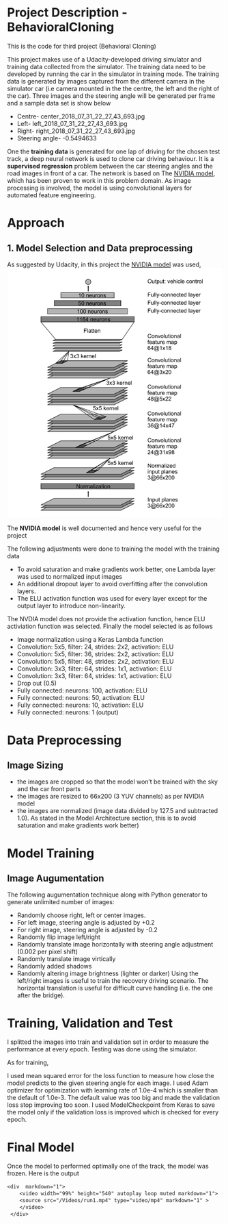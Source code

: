 # Project Description - BehavioralCloning
This is the code for third project (Behavioral Cloning)

This project makes use of a Udacity-developed driving simulator and training data collected from the simulator. The training data need to be developed by running the car in the simulator in training mode. The training data is generated by  images captured from the different camera  in the simulator car (i.e camera mounted in the the centre, the left and the right of the car).
Three images and the steering angle will be generated per frame and a sample data set is show below

- Centre- center_2018_07_31_22_27_43_693.jpg
- Left- left_2018_07_31_22_27_43_693.jpg
- Right- right_2018_07_31_22_27_43_693.jpg
- Steering angle- -0.5494633

One the **training data** is generated for one lap of driving for the chosen test track, a deep neural network is used to clone car driving behaviour. It is a **supervised regression** problem between the car steering angles and the road images in front of a car.
The network is based on The [NVIDIA model](https://devblogs.nvidia.com/deep-learning-self-driving-cars/), which has been proven to work in this problem domain.
As image processing is involved, the model is using convolutional layers for automated feature engineering.

# Approach
## 1. Model Selection and Data preprocessing

As suggested by Udacity, in this project the [NVIDIA model](https://devblogs.nvidia.com/deep-learning-self-driving-cars/) was used,  
![NVidia model](/images/nVidia_model.png)

The **NVIDIA model** is well documented and hence very useful for the project

The following adjustments were done to training the model with the training data
- To avoid saturation and make gradients work better, one Lambda layer was used to normalized input images 
- An additional dropout layer to avoid overfitting after the convolution layers.
- The ELU activation function was used for every layer except for the output layer to introduce non-linearity.

The NVDIA model does not provide the activation function, hence ELU activiation function was selected. Finally the model selected is as follows
- Image normalization using a Keras Lambda function
- Convolution: 5x5, filter: 24, strides: 2x2, activation: ELU
- Convolution: 5x5, filter: 36, strides: 2x2, activation: ELU
- Convolution: 5x5, filter: 48, strides: 2x2, activation: ELU
- Convolution: 3x3, filter: 64, strides: 1x1, activation: ELU
- Convolution: 3x3, filter: 64, strides: 1x1, activation: ELU
- Drop out (0.5)
- Fully connected: neurons: 100, activation: ELU
- Fully connected: neurons: 50, activation: ELU
- Fully connected: neurons: 10, activation: ELU
- Fully connected: neurons: 1 (output)

# Data Preprocessing
## Image Sizing

* the images are cropped so that the model won’t be trained with the sky and the car front parts
* the images are resized to 66x200 (3 YUV channels) as per NVIDIA model
* the images are normalized (image data divided by 127.5 and subtracted 1.0). As stated in the Model Architecture section, this is to avoid saturation and make gradients work better)

# Model Training
## Image Augumentation
The following augumentation technique along with Python generator to generate unlimited number of images:

- Randomly choose right, left or center images.
- For left image, steering angle is adjusted by +0.2
- For right image, steering angle is adjusted by -0.2
- Randomly flip image left/right
- Randomly translate image horizontally with steering angle adjustment (0.002 per pixel shift)
- Randomly translate image virtically
- Randomly added shadows
- Randomly altering image brightness (lighter or darker)
Using the left/right images is useful to train the recovery driving scenario. The horizontal translation is useful for difficult curve handling (i.e. the one after the bridge).

# Training, Validation and Test

I splitted the images into train and validation set in order to measure the performance at every epoch. Testing was done using the simulator.

As for training,

I used mean squared error for the loss function to measure how close the model predicts to the given steering angle for each image.
I used Adam optimizer for optimization with learning rate of 1.0e-4 which is smaller than the default of 1.0e-3. The default value was too big and made the validation loss stop improving too soon.
I used ModelCheckpoint from Keras to save the model only if the validation loss is improved which is checked for every epoch.

# Final Model

Once the model to performed optimally one of the track, the model was frozen. 
Here is the output

    <div  markdown="1">
        <video width="99%" height="540" autoplay loop muted markdown="1">
        <source src="/Videos/run1.mp4" type="video/mp4" markdown="1" >
        </video>
     </div>  


